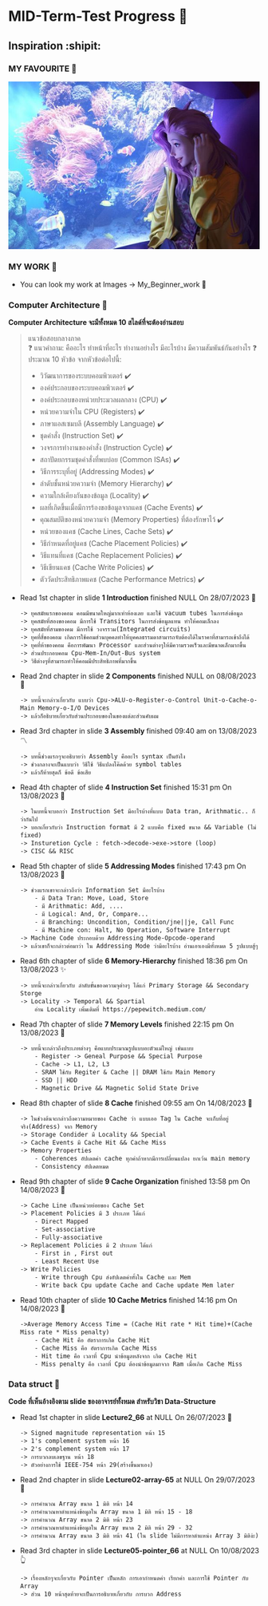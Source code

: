 # MID-Term-Test Progress :sunrise_over_mountains:
## Inspiration :shipit:
### MY FAVOURITE :musical_score:
![This is picture.](/Images/Inspiration_n_love/Seraphine_Aquriam.jpg "This is my wife!!!")
### MY WORK :movie_camera:
* You can look my work at Images -> My_Beginner_work :beginner:
### Computer Architecture :house_with_garden:
**Computer Architecture จะมีทั้งหมด 10 สไลด์ที่จะต้องอ่านสอบ**
> แนวข้อสอบกลางภาค
><br>:question: แนวคำถาม: คืออะไร ทำหน้าที่อะไร ทำงานอย่างไร มีอะไรบ้าง มีความสัมพันธ์กันอย่างไร :question:
> <br>ประมาณ 10 หัวข้อ จากหัวข้อต่อไปนี้:
>- วิวัฒนาการของระบบคอมพิวเตอร์ :heavy_check_mark:
>- องค์ประกอบของระบบคอมพิวเตอร์ :heavy_check_mark:
>- องค์ประกอบของหน่วยประมวลผลกลาง (CPU) :heavy_check_mark:
>- หน่วยความจำใน CPU (Registers) :heavy_check_mark:
>- ภาษาแอสเซมบลี (Assembly Language) :heavy_check_mark:
>- ชุดคำสั่ง (Instruction Set) :heavy_check_mark:
>- วงจรการทำงานของคำสั่ง (Instruction Cycle) :heavy_check_mark:
>- สถาปัตยกรรมชุดคำสั่งที่พบบ่อย (Common ISAs) :heavy_check_mark:
>- วิธีการระบุที่อยู่ (Addressing Modes) :heavy_check_mark: 
>- ลำดับชั้นหน่วยความจำ (Memory Hierarchy) :heavy_check_mark:
>- ความใกล้เคียงกันของข้อมูล (Locality) :heavy_check_mark:
>- ผลที่เกิดขึ้นเมื่อมีการร้องขอข้อมูลจากแคช (Cache Events) :heavy_check_mark:
>- คุณสมบัติของหน่วยความจำ (Memory Properties) ที่ต้องรักษาไว้ :heavy_check_mark:
>- หน่วยของแคช (Cache Lines, Cache Sets) :heavy_check_mark:
>- วิธีกำหนดที่อยู่แคช (Cache Placement Policies) :heavy_check_mark:
>- วิธีแทนที่แคช (Cache Replacement Policies) :heavy_check_mark:
>- วิธีเขียนแคช (Cache Write Policies) :heavy_check_mark:
>- ตัววัดประสิทธิภาพแคช (Cache Performance Metrics) :heavy_check_mark:
* Read 1st chapter in slide **1 Introduction** finished NULL On 28/07/2023 :triangular_flag_on_post:
    ```
    -> ยุคสมัยแรกของคอม คอมมีขนาดใหญ่มากเท่าห้องเลย และใช้ vacuum tubes ในการส่งข้อมูล
    -> ยุคสมัยที่สองของคอม มีการใช้ Transitors ในการส่งข้อมูลแทน ทำให้คอมเล็กลง
    -> ยุคสมัยที่สามของคม มีการใช้ วงจรรวม(Integrated circuits)
    -> ยุคที่สี่ของคอม เกิดการใช้คอมส่วนบุคคลทำให้บุคคลธรรมดาสามารถจับต้องได้ในราคาที่สามารถเข้าถึงได้
    -> ยุคที่ห้าของคอม คือการพัฒนา Processor และส่วนต่างๆให้มีความรวดเร็วและมีขนาดเล็กมากขึ้น
    -> ส่วนประกอบคอม Cpu-Mem-In/Out-Bus system
    -> วิธีต่างๆที่สามารถทำให้คอมมีประสิทธิภาพที่มากขึ้น
    ```
* Read 2nd chapter in slide **2 Components** finished NULL on 08/08/2023 :rainbow:
    ```
    -> บทนี้จะกล่าวเกี่ยวกับ แบบว่า Cpu->ALU-o-Register-o-Control Unit-o-Cache-o-Main Memory-o-I/O Devices
    -> แล้วก็อธิบายเกี่ยวกับส่วนประกอบของในของแต่ละส่วนคับผม
    ```
* Read 3rd chapter in slide **3 Assembly** finished 09:40 am on 13/08/2023 :part_alternation_mark:
    ```
    -> บทนี้ช่วงแรกๆจะอธิบายว่า Assembly คืออะไร syntax เป็นยังไง
    -> ช่วงกลางจะเป็นแบบว่า วิธีใช้ วิธีแปลงโค๊ดด้วย symbol tables 
    -> แล้วก็ท้ายสุดก็ ข้อดี ข้อเสีย
    ```
* Read 4th chapter of slide **4 Instruction Set** finished 15:31 pm On 13/08/2023 :diamond_shape_with_a_dot_inside:
    ```
    -> ในบทนี้จะบอกว่า Instruction Set มีอะไรบ้างที่แบบ Data tran, Arithmatic.. ก็ว่ากันไป
    -> บอกเกี่ยวกับว่า Instruction format มี 2 แบบคือ fixed ขนาด && Variable (ไม่ fixed)
    -> Insturetion Cycle : fetch->decode->exe->store (loop)
    -> CISC && RISC 
    ```
* Read 5th chapter of slide **5 Addressing Modes** finished 17:43 pm On 13/08/2023 :mount_fuji:
    ```
    -> ช่วงแรกเขาจะกล่าวถึงว่า Information Set มีอะไรบ้าง
        - มี Data Tran: Move, Load, Store
        - มี Arithmatic: Add, ....
        - มี Logical: And, Or, Compare...
        - มี Branching: Uncondition, Condition/jne||je, Call Func
        - มี Machine con: Halt, No Operation, Software Interrupt
    -> Machine Code ประกอบด้วย Addressing Mode-Opcode-operand 
    -> แล้วเขาก็จะกล่าวต่อมาว่า ใน Addressing Mode ว่ามีอะไรบ้าง อ่านเอาเองมีทั้งหมด 5 รูปแบบสู้ๆ
    ```
* Read 6th chapter of slide **6 Memory-Hierarchy** finished 18:36 pm On 13/08/2023 :sparkles:
    ```
    -> บทนี้จะกล่าวเกี่ยวกับ ลำดับขั้นของความจุต่างๆ ได้แก่ Primary Storage && Secondary Storge
    -> Locality -> Temporal && Spartial
        อ่าน Locality เพิ่มเติมที่ https://pepewitch.medium.com/
    ```
* Read 7th chapter of slide **7 Memory Levels** finished 22:15 pm On 13/08/2023 :postbox:
    ```
    -> บทนี้จะกล่าวถึงประเภทต่างๆ คือแบบประมาณรูปแบบอะตัวแม่ใหญ่ เช่นแบบ
        - Register -> Geneal Purpose && Special Purpose
        - Cache -> L1, L2, L3
        - SRAM ใช้กับ Regiter & Cache || DRAM ใช้กับ Main Memory
        - SSD || HDD 
        - Magnetic Drive && Magnetic Solid State Drive
    ```
* Read 8th chapter of slide **8 Cache** finished 09:55 am On 14/08/2023 :cactus:
    ```
    -> ในช่วงต้นจะกล่าวถึงความหมายของ Cache ว่า แบบเออ Tag ใน Cache จะเก็บที่อยู่จริง(Address) จาก Memory
    -> Storage Condider มี Locality && Special
    -> Cache Events มี Cache Hit && Cache Miss
    -> Memory Properties
        - Coherences อัปเดตค่า cache ทุกค่าถ้าหากมีการเปลี่ยนแปลง ยกเว้น main memory
        - Consistency อัปเดตหมด
    ```
* Read 9th chapter of slide **9 Cache Organization** finished 13:58 pm On 14/08/2023 :police_car:
    ```
    -> Cache Line เป็นหน่วยย่อยของ Cache Set 
    -> Placement Policies มี 3 ประเภท ได้แก่
        - Direct Mapped
        - Set-associative
        - Fully-associative
    -> Replacement Policies มี 2 ประเภท ได้แก่
        - First in , First out
        - Least Recent Use
    -> Write Policies
        - Write through Cpu ส่งอัปเดตค่าทั้งใน Cache และ Mem
        - Write back Cpu update Cache and Cache update Mem later
    ```
* Read 10th chapter of slide **10 Cache Metrics** finished 14:16 pm On 14/08/2023 :musical_note:
    ```
    ->Average Memory Access Time = (Cache Hit rate * Hit time)+(Cache Miss rate * Miss penalty)
        - Cache Hit คือ อัตราการเกิด Cache Hit
        - Cache Miss คือ อัตราการเกิด Cache Miss
        - Hit time คือ เวลาที่ Cpu นำข้อมูลหลังจาก เกิด Cache Hit
        - Miss penalty คือ เวลาที่ Cpu ต้องนำข้อมูลมาจาก Ram เมื่อเกิด Cache Miss
    ```
### Data struct :city_sunrise:
**Code ที่เห็นอ้างอิงตาม slide ของอาจารย์ทั้งหมด สำหรับวิชา Data-Structure**
* Read 1st chapter in slide **Lecture2_66** at NULL On 26/07/2023 :partying_face:
    ```
    -> Signed magnitude representation หน้า 15
    -> 1's complement system หน้า 16
    -> 2's complement system หน้า 17
    -> การบวกลบเลขฐาน หน้า 18
    -> ตัวอย่างการใช้ IEEE-754 หน้า 29(สร้างขึ้นมาเอง)
    ```
* Read 2nd chapter in slide **Lecture02-array-65** at NULL On 29/07/2023 :moyai:
    ```
    -> การคำนวณ Array ขนาด 1 มิติ หน้า 14 
    -> การคำนวณหาตำแหน่งข้อมูลใน Array ขนาด 1 มิติ หน้า 15 - 18
    -> การคำนวณ Array ขนาด 2 มิติ หน้า 23 
    -> การคำนวณหาตำแหน่งข้อมูลใน Array ขนาด 2 มิติ หน้า 29 - 32
    -> การคำนวณ Array ขนาด 3 มิติ หน้า 41 (ใน slide ไม่มีการหาตำแหน่ง Array 3 มิติง่ะ) 
    ```
* Read 3rd chapter in slide **Lecture05-pointer_66** at NULL On 10/08/2023 :point_up_2:
    ```
    -> เรื่องหลักๆจะเกี่ยวกับ Pointer เป็นหลัก การเอากำหนดค่า เรียกค่า และการใช้ Pointer กับ Array 
    -> ส่วน 10 หน้าสุดท้ายจะเป็นการอธิบายเกี่ยวกับ การบวก Address 
    ```